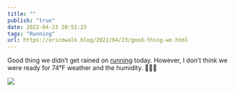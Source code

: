 ```yaml
---
title: ""
publish: "true"
date: 2022-04-23 20:51:23
tags: "Running"
url: https://ericmwalk.blog/2022/04/23/good-thing-we.html
---
```


Good thing we didn’t get rained on [running](http://www.strava.com/activities/7030103664) today. However, I don’t think we were ready for 74°F weather and the humidity.  🏃🏻‍♂️



![](https://ericmwalk.blog/uploads/2022/0737253368.jpg)